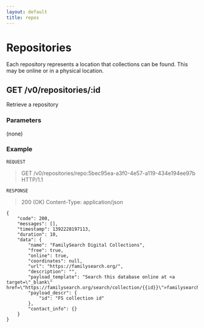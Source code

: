 ```yaml
---
layout: default
title: repos
---
```


# Repositories
Each repository represents a location that collections can be found. This may be online or in a physical location.

## GET /v0/repositories/:id
Retrieve a repository

### Parameters
(none)

### Example

`REQUEST`
> GET /v0/repositories/repo:5bec95ea-a3f0-4e57-a119-434e194ee97b HTTP/1.1

`RESPONSE`
> 200 (OK)
> Content-Type: application/json

````
{
    "code": 200,
    "messages": [],
    "timestamp": 1392228197113,
    "duration": 10,
    "data": {
        "name": "FamilySearch Digital Collections",
        "free": true,
        "online": true,
        "coordinates": null,
        "url": "https://familysearch.org/",
        "description": "",
        "payload_template": "Search this database online at <a target=\"_blank\" href=\"https://familysearch.org/search/collection/{{id}}\">familysearch.org</a>",
        "payload_descr": {
            "id": "FS collection id"
        },
        "contact_info": {}
    }
}
````
